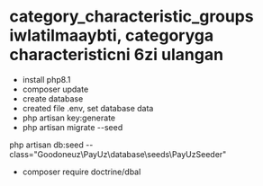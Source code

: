 # category_characteristic_groups iwlatilmaaybti, categoryga characteristicni 6zi ulangan

[//]: # (install steps)
- install php8.1
- composer update
- create database
- created file .env, set database data
- php artisan key:generate
- php artisan migrate --seed



php artisan db:seed --class="Goodoneuz\PayUz\database\seeds\PayUzSeeder"

[//]: # (11.10.2023)
- composer require doctrine/dbal
